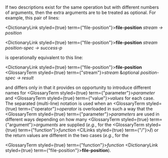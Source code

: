  



If two descriptions exist for the same operation but with different numbers of arguments, then the extra arguments are to be treated as optional. For example, this pair of lines: 



<DictionaryLink styled={true} term={"file-position"}><b>file-position</b></DictionaryLink> *stream → position* 



<DictionaryLink styled={true} term={"file-position"}><b>file-position</b></DictionaryLink> *stream position-spec → success-p* 



is operationally equivalent to this line: 



<DictionaryLink styled={true} term={"file-position"}><b>file-position</b></DictionaryLink> <GlossaryTerm styled={true} term={"stream"}><i>stream</i></GlossaryTerm> &amp;optional *position-spec → result* 



and differs only in that it provides on opportunity to introduce different names for <GlossaryTerm styled={true} term={"parameter"}><i>parameter</i></GlossaryTerm> and <GlossaryTerm styled={true} term={"value"}><i>values</i></GlossaryTerm> for each case. The separated (multi-line) notation is used when an <GlossaryTerm styled={true} term={"operator"}><i>operator</i></GlossaryTerm> is overloaded in such a way that the <GlossaryTerm styled={true} term={"parameter"}><i>parameters</i></GlossaryTerm> are used in different ways depending on how many <GlossaryTerm styled={true} term={"argument"}><i>arguments</i></GlossaryTerm> are supplied (*e.g.*, for the <GlossaryTerm styled={true} term={"function"}><i>function</i></GlossaryTerm> <ClLinks styled={true} term={"/"}><b>/</b></ClLinks>) or the return values are different in the two cases (*e.g.*, for the 



<GlossaryTerm styled={true} term={"function"}><i>function</i></GlossaryTerm> <DictionaryLink styled={true} term={"file-position"}><b>file-position</b></DictionaryLink>). 



